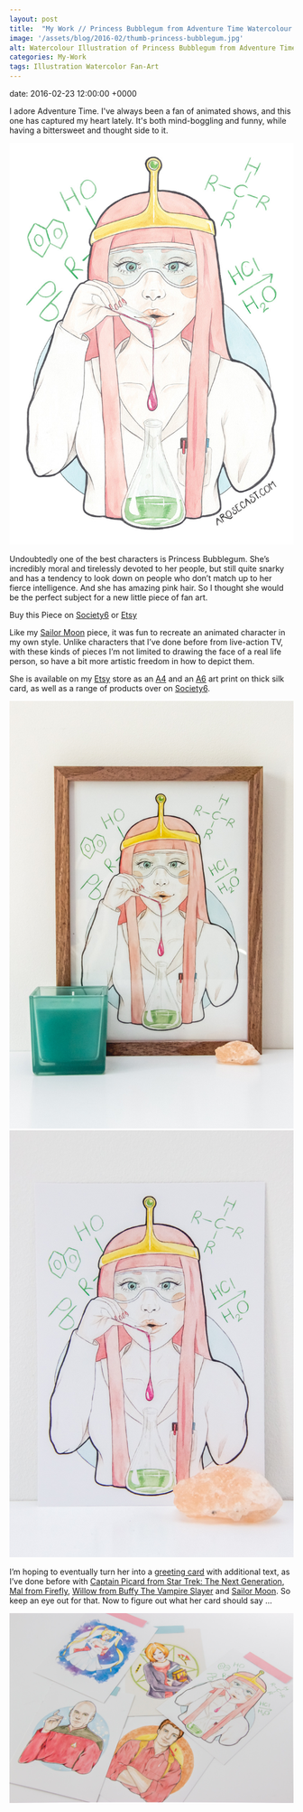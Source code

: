 ```yaml
---
layout: post
title:  "My Work // Princess Bubblegum from Adventure Time Watercolour Illustration"
image: '/assets/blog/2016-02/thumb-princess-bubblegum.jpg'
alt: Watercolour Illustration of Princess Bubblegum from Adventure Time by illustrator / artist Karen Muray of A Rose Cast
categories: My-Work
tags: Illustration Watercolor Fan-Art
---
```


date: 	2016-02-23 12:00:00 +0000

<p class="intro">I adore Adventure Time. I've always been a fan of animated shows, and this one has captured my heart lately. It's both mind-boggling and funny, while having a bittersweet and thought side to it.</p>

![Watercolor illustration of Princess Bubblegum from Adventure Time by illustrator / artist Karen Muray of A Rose Cast](/assets/folio/fanart/illustration-fanart-princess-bubblegum.jpg "Watercolor illustration of Princess Bubblegum from Adventure Time by illustrator / artist Karen Muray of A Rose Cast")

Undoubtedly one of the best characters is Princess Bubblegum. She’s incredibly moral and tirelessly devoted to her people, but still quite snarky and has a tendency to look down on people who don’t match up to her fierce intelligence. And she has amazing pink hair. So I thought she would be the perfect subject for a new little piece of fan art.

<div class="highlight">
  <p>Buy <span class="the">this</span> Piece <span class="the">on</span>
    <a href="LINK" title="Buy Watercolor illustration of Princess Bubblegum from Adventure Time on the A Rose Cast Society6 store">Society6</a>
    <span class="the">or</span>
    <a href="LINK" title="Buy Watercolor illustration of Princess Bubblegum from Adventure Time on the A Rose Cast Etsy store">Etsy</a>
  </p>
</div>

Like my [Sailor Moon](https://www.etsy.com/listing/208694619/fan-art-tsukino-usagi-sailor-moon-a4) piece, it was fun to recreate an animated character in my own style. Unlike characters that I’ve done before from live-action TV, with these kinds of pieces I’m not limited to drawing the face of a real life person, so have a bit more artistic freedom in how to depict them.

She is available on my [Etsy](LINK "Watercolour Illustration of Princess Bubblegum from Adventure Time on Esty") store as an [A4](LINK "A4 Watercolour Illustration Print of Princess Bubblegum from Adventure Time on Esty") and an [A6](LINK "A6 Watercolour Illustration Print of Princess Bubblegum from Adventure Time on Esty") art print on thick silk card, as well as a range of products over on [Society6](LINK "Watercolour Illustration of Princess Bubblegum from Adventure Time on Society6").

<div class="row">
	<div class="col-md-6">
		<a href="LINK" title="A4 watercolor illustration Art Print of Princess Bubblegum from Adventure Time on Etsy"><img src="/assets/blog/2016-02/princess-bubblegum-fanart-a4print.jpg" alt="A4 watercolor illustration Art Print of Princess Bubblegum from Adventure Time on Etsy"></a>
	</div>
	<div class="col-md-6">
		<a href="LINK" title="A6 watercolor illustration Art Print of Princess Bubblegum from Adventure Time on Etsy"><img src="/assets/blog/2016-02/princess-bubblegum-postcard.jpg" alt="A6 watercolor illustration Art Print of Princess Bubblegum from Adventure Time on Etsy"></a>
	</div>
</div>

I’m hoping to eventually turn her into a [greeting card](https://www.etsy.com/listing/213514369/fan-art-greeting-cards-select-who-you) with additional text, as I’ve done before with [Captain Picard from Star Trek: The Next Generation](https://www.etsy.com//listing/211433813/fan-art-captain-jean-luc-picard-of-the), [Mal from Firefly](https://www.etsy.com/listing/209540430/fan-art-malcolm-mal-reynolds-of-joss), [Willow from Buffy The Vampire Slayer](https://www.etsy.com/listing/210512307/fan-art-willow-rosenberg-of-joss-whedons) and [Sailor Moon](https://www.etsy.com/listing/208694619/fan-art-tsukino-usagi-sailor-moon-a4). So keep an eye out for that. Now to figure out what her card should say &hellip;

![Watercolor illustration of Princess Bubblegum from Adventure Time by illustrator / artist Karen Muray of A Rose Cast](/assets/blog/2016-02/princess-bubblegum-fanart-postcards.jpg "Watercolor illustration of Princess Bubblegum from Adventure Time by illustrator / artist Karen Muray of A Rose Cast")